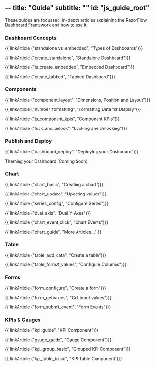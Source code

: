 --
title: "Guide"
subtitle: ""
id: "js_guide_root"
--

<p>These guides are focussed, in-depth articles explaining the RazorFlow Dashboard Framework and how to use it.</p>
<div class="row">
  <div class="col-md-4">
    <h3>Dashboard Concepts</h3>
    <p>{{ linkArticle ("standalone_vs_embedded", "Types of Dashboards")}}</p>
    <p>{{ linkArticle ("create_standalone", "Standalone Dashboard")}}</p>
    <p>{{ linkArticle ("js_create_embedded", "Embedded Dashboard")}}</p>
    <p>{{ linkArticle ("create_tabbed", "Tabbed Dashboard")}}</p>
  </div>
  <div class="col-md-4">
    <h3>Components</h3>
    <p>{{ linkArticle ("component_layout", "Dimensions, Position and Layout")}}</p>
    <p>{{ linkArticle ("number_formatting", "Formatting Data for Display")}}</p>
    <p>{{ linkArticle ("js_component_kpis", "Component KPIs")}}</p>
    <p>{{ linkArticle ("lock_and_unlock", "Locking and Unlocking")}}</p>
  </div>
  <div class="col-md-4">
    <h3>Publish and Deploy</h3>
    <p>{{ linkArticle ("dashboard_deploy", "Deploying your Dashboard")}}</p>
    <p>Theming your Dashboard (Coming Soon)</p>
  </div>
</div>
<div class="row">
  <div class="col-md-4">
    <h3>Chart</h3>
    <p>{{ linkArticle ("chart_basic", "Creating a chart")}}</p>
    <p>{{ linkArticle ("chart_update", "Updating values")}}</p>
    <p>{{ linkArticle ("series_config", "Configure Series")}}</p>
    <p>{{ linkArticle ("dual_axis", "Dual Y-Axes")}}</p>
    <p>{{ linkArticle ("chart_event_click", "Chart Events")}}</p>
    <p>{{ linkArticle ("chart_guide", "More Articles...")}}</p>
  </div>
  <div class="col-md-4">
    <h3>Table</h3>
    <p>{{ linkArticle ("table_add_data", "Create a table")}}</p>
    <p>{{ linkArticle ("table_format_values", "Configure Columns")}}</p>
  </div>
  <div class="col-md-4">
    <h3>Forms</h3>
    <p>{{ linkArticle ("form_configure", "Create a form")}}</p>
    <p>{{ linkArticle ("form_getvalues", "Get input values")}}</p>
    <p>{{ linkArticle ("form_submit_event", "Form Events")}}</p>
  </div>
</div>
<div class="row">
  <div class="col-md-4">
    <h3>KPIs & Gauges</h3>
    <p>{{ linkArticle ("kpi_guide", "KPI Component")}}</p>
    <p>{{ linkArticle ("gauge_guide", "Gauge Component")}}</p>
    <p>{{ linkArticle ("kpi_group_basic", "Grouped KPI Component")}}</p>
    <p>{{ linkArticle ("kpi_table_basic", "KPI Table Component")}}</p>
  </div>
</div>


